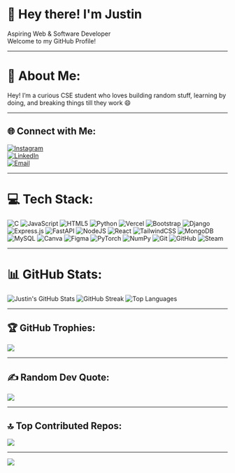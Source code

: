 # 👋 Hey there! I'm Justin

Aspiring Web & Software Developer  
Welcome to my GitHub Profile!

---

# 💫 About Me:
Hey! I’m a curious CSE student who loves building random stuff, learning by doing, and breaking things till they work 😄

---

## 🌐 Connect with Me:
[![Instagram](https://img.shields.io/badge/Instagram-%23E4405F.svg?style=plastic&logo=Instagram&logoColor=white)](https://instagram.com/justinroy_____)  
[![LinkedIn](https://img.shields.io/badge/LinkedIn-%230077B5.svg?style=plastic&logo=linkedin&logoColor=white)](https://linkedin.com/in/justinroy01)  
[![Email](https://img.shields.io/badge/Email-D14836?style=plastic&logo=gmail&logoColor=white)](mailto:justinr32274@gmail.com)

---

# 💻 Tech Stack:
![C](https://img.shields.io/badge/c-%2300599C.svg?style=plastic&logo=c&logoColor=white) 
![JavaScript](https://img.shields.io/badge/javascript-%23323330.svg?style=plastic&logo=javascript&logoColor=%23F7DF1E) 
![HTML5](https://img.shields.io/badge/html5-%23E34F26.svg?style=plastic&logo=html5&logoColor=white) 
![Python](https://img.shields.io/badge/python-3670A0?style=plastic&logo=python&logoColor=ffdd54) 
![Vercel](https://img.shields.io/badge/vercel-%23000000.svg?style=plastic&logo=vercel&logoColor=white) 
![Bootstrap](https://img.shields.io/badge/bootstrap-%238511FA.svg?style=plastic&logo=bootstrap&logoColor=white) 
![Django](https://img.shields.io/badge/django-%23092E20.svg?style=plastic&logo=django&logoColor=white) 
![Express.js](https://img.shields.io/badge/express.js-%23404d59.svg?style=plastic&logo=express&logoColor=%2361DAFB) 
![FastAPI](https://img.shields.io/badge/FastAPI-005571?style=plastic&logo=fastapi&logoColor=white) 
![NodeJS](https://img.shields.io/badge/node.js-6DA55F?style=plastic&logo=node.js&logoColor=white) 
![React](https://img.shields.io/badge/react-%2320232a.svg?style=plastic&logo=react&logoColor=%2361DAFB) 
![TailwindCSS](https://img.shields.io/badge/tailwindcss-%2338B2AC.svg?style=plastic&logo=tailwind-css&logoColor=white) 
![MongoDB](https://img.shields.io/badge/MongoDB-%234ea94b.svg?style=plastic&logo=mongodb&logoColor=white) 
![MySQL](https://img.shields.io/badge/mysql-4479A1.svg?style=plastic&logo=mysql&logoColor=white) 
![Canva](https://img.shields.io/badge/Canva-%2300C4CC.svg?style=plastic&logo=Canva&logoColor=white) 
![Figma](https://img.shields.io/badge/figma-%23F24E1E.svg?style=plastic&logo=figma&logoColor=white) 
![PyTorch](https://img.shields.io/badge/PyTorch-%23EE4C2C.svg?style=plastic&logo=PyTorch&logoColor=white) 
![NumPy](https://img.shields.io/badge/numpy-%23013243.svg?style=plastic&logo=numpy&logoColor=white) 
![Git](https://img.shields.io/badge/git-%23F05033.svg?style=plastic&logo=git&logoColor=white) 
![GitHub](https://img.shields.io/badge/github-%23121011.svg?style=plastic&logo=github&logoColor=white) 
![Steam](https://img.shields.io/badge/steam-%23000000.svg?style=plastic&logo=steam&logoColor=white)

---

# 📊 GitHub Stats:

<!-- Custom Vercel-deployed GitHub stats -->
<img src="https://github-readme-stats-seven-drab-30.vercel.app/api?username=justinroy-01&theme=tokyonight&hide_border=false&include_all_commits=true&count_private=true" alt="Justin's GitHub Stats" />

<img src="https://github-readme-streak-stats.herokuapp.com?user=justinroy-01&theme=tokyonight&hide_border=false" alt="GitHub Streak" />

<img src="https://github-readme-stats.vercel.app/api/top-langs/?username=justinroy-01&theme=tokyonight&hide_border=false&layout=compact" alt="Top Languages" />

---

## 🏆 GitHub Trophies:
![](https://github-profile-trophy.vercel.app/?username=justinroy-01&theme=radical&no-frame=false&no-bg=true&margin-w=4)

---

## ✍️ Random Dev Quote:
![](https://quotes-github-readme.vercel.app/api?type=horizontal&theme=radical)

---

## 🔝 Top Contributed Repos:
![](https://github-contributor-stats.vercel.app/api?username=justinroy-01&limit=5&theme=dark&combine_all_yearly_contributions=true)

---

[![](https://visitcount.itsvg.in/api?id=justinroy-01&icon=0&color=0)](https://visitcount.itsvg.in)

<!-- Proudly created with GPRM ( https://gprm.itsvg.in ) -->
